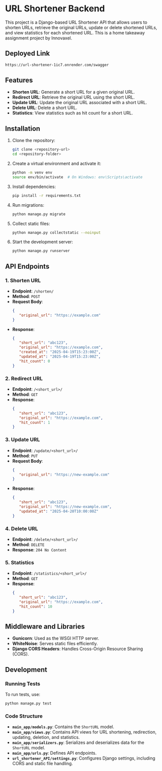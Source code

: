# URL Shortener Backend

This project is a Django-based URL Shortener API that allows users to shorten URLs, retrieve the original URLs, update or delete shortened URLs, and view statistics for each shortened URL. This is a home takeaway assignment project by Innovaxel.

## Deployed Link
```bash
https://url-shortener-1ic7.onrender.com/swagger
```
## Features

- **Shorten URL**: Generate a short URL for a given original URL.
- **Redirect URL**: Retrieve the original URL using the short URL.
- **Update URL**: Update the original URL associated with a short URL.
- **Delete URL**: Delete a short URL.
- **Statistics**: View statistics such as hit count for a short URL.

## Installation

1. Clone the repository:
    ```bash
    git clone <repository-url>
    cd <repository-folder>
    ```

2. Create a virtual environment and activate it:
    ```bash
    python -m venv env
    source env/bin/activate  # On Windows: env\Scripts\activate
    ```

3. Install dependencies:
    ```bash
    pip install -r requirements.txt
    ```

4. Run migrations:
    ```bash
    python manage.py migrate
    ```

5. Collect static files:
    ```bash
    python manage.py collectstatic --noinput
    ```

6. Start the development server:
    ```bash
    python manage.py runserver
    ```

## API Endpoints

### 1. Shorten URL
- **Endpoint**: `/shorten/`
- **Method**: `POST`
- **Request Body**:
  ```json
  {
     "original_url": "https://example.com"
  }
  ```
- **Response**:
  ```json
  {
     "short_url": "abc123",
     "original_url": "https://example.com",
     "created_at": "2025-04-19T15:23:00Z",
     "updated_at": "2025-04-19T15:23:00Z",
     "hit_count": 0
  }
  ```

### 2. Redirect URL
- **Endpoint**: `/<short_url>/`
- **Method**: `GET`
- **Response**:
  ```json
  {
     "short_url": "abc123",
     "original_url": "https://example.com",
     "hit_count": 1
  }
  ```

### 3. Update URL
- **Endpoint**: `/update/<short_url>/`
- **Method**: `PUT`
- **Request Body**:
  ```json
  {
     "original_url": "https://new-example.com"
  }
  ```
- **Response**:
  ```json
  {
     "short_url": "abc123",
     "original_url": "https://new-example.com",
     "updated_at": "2025-04-20T10:00:00Z"
  }
  ```

### 4. Delete URL
- **Endpoint**: `/delete/<short_url>/`
- **Method**: `DELETE`
- **Response**: `204 No Content`

### 5. Statistics
- **Endpoint**: `/statistics/<short_url>/`
- **Method**: `GET`
- **Response**:
  ```json
  {
     "short_url": "abc123",
     "original_url": "https://example.com",
     "hit_count": 10
  }
  ```

## Middleware and Libraries

- **Gunicorn**: Used as the WSGI HTTP server.
- **WhiteNoise**: Serves static files efficiently.
- **Django CORS Headers**: Handles Cross-Origin Resource Sharing (CORS).

## Development

### Running Tests
To run tests, use:
```bash
python manage.py test
```

### Code Structure
- **`main_app/models.py`**: Contains the `ShortURL` model.
- **`main_app/views.py`**: Contains API views for URL shortening, redirection, updating, deletion, and statistics.
- **`main_app/serializers.py`**: Serializes and deserializes data for the `ShortURL` model.
- **`main_app/urls.py`**: Defines API endpoints.
- **`url_shortener_API/settings.py`**: Configures Django settings, including CORS and static file handling.
